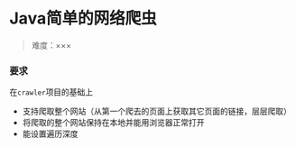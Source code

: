 # Java简单的网络爬虫

> 难度：×××

###  要求

在`crawler`项目的基础上

* 支持爬取整个网站（从第一个爬去的页面上获取其它页面的链接，层层爬取）
* 将爬取的整个网站保持在本地并能用浏览器正常打开
* 能设置遍历深度

